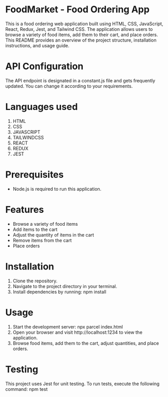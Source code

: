 # FoodMarket - Food Ordering App
This is a food ordering web application built using HTML, CSS, JavaScript, React, Redux, Jest, and Tailwind CSS. The application allows users to browse a variety of food items, add them to their cart, and place orders. This README provides an overview of the project structure, installation instructions, and usage guide.

# API Configuration
The API endpoint is designated in a constant.js file and gets frequently updated. You can change it according to your requirements.

# Languages used
1.	HTML
2.	CSS
3.	JAVASCRIPT
4.	TAILWINDCSS
5.	REACT
6.	REDUX
7.	JEST
   
# Prerequisites
- Node.js is required to run this application.
  
# Features
- Browse a variety of food items
- Add items to the cart
- Adjust the quantity of items in the cart
- Remove items from the cart
- Place orders

# Installation
1. Clone the repository.
2. Navigate to the project directory in your terminal.
3. Install dependencies by running:
npm install

# Usage 
1.	Start the development server:
npx parcel index.html
2.	Open your browser and visit http://localhost:1234 to view the application. 
3.	Browse food items, add them to the cart, adjust quantities, and place orders.

# Testing 
This project uses Jest for unit testing. To run tests, execute the following command:
npm test
